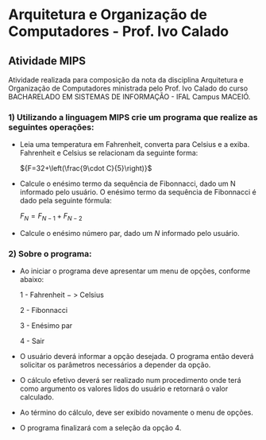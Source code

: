 # Arquitetura e Organização de Computadores - Prof. Ivo Calado
## Atividade MIPS

Atividade realizada para composição da nota da disciplina Arquitetura e Organização de Computadores ministrada pelo Prof. Ivo Calado do curso BACHARELADO EM SISTEMAS DE INFORMAÇÃO - IFAL Campus MACEIÓ.

### 1) Utilizando a linguagem MIPS crie um programa que realize as seguintes operações:

* Leia uma temperatura em Fahrenheit, converta para Celsius e a exiba. Fahrenheit e Celsius se relacionam da seguinte forma:

    ${F=32+\left(\frac{9\cdot C}{5}\right)}$

* Calcule o enésimo termo da sequência de Fibonnacci, dado um N informado pelo usuário. O enésimo termo da sequência de Fibonnacci é dado pela seguinte fórmula:

    $F_{N}=F_{N-1}+F_{N-2}$

* Calcule o enésimo número par, dado um ${N}$ informado pelo usuário.

### 2) Sobre o programa:
* Ao iniciar o programa deve apresentar um menu de opções, conforme abaixo:

  1 - Fahrenheit − > Celsius
  
  2 - Fibonnacci
  
  3 - Enésimo par
  
  4 - Sair

* O usuário deverá informar a opção desejada. O programa então deverá solicitar os parâmetros necessários a depender da opção.

* O cálculo efetivo deverá ser realizado num procedimento onde terá como argumento os valores lidos do usuário e retornará o valor calculado.

* Ao término do cálculo, deve ser exibido novamente o menu de opções.

* O programa finalizará com a seleção da opção 4.
